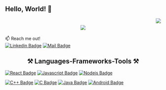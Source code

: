 
## Hello, World! 👋
<img align="right" src="https://visitor-badge.laobi.icu/badge?page_id=EtaiWil.EtaiWil" />

<h1 align="center">
    <img src="https://readme-typing-svg.herokuapp.com/?font=Righteous&size=35&center=true&vCenter=true&width=500&height=70&duration=3000&lines=Hi+There!+👋;+I'm+Etai+Wilentzik!;" />
</h1>

:mailbox: Reach me out!<br>
 [![Linkedin Badge](https://img.shields.io/badge/-Linkdlin-0e76a8?style=flat&labelColor=0e76a8&logo=linkedin&logoColor=white)](https://www.linkedin.com/in/etai-wilentzik-b5a106212/) 
 [![Mail Badge](https://img.shields.io/badge/-Gmail-c0392b?style=flat&labelColor=c0392b&logo=gmail&logoColor=white)](mailto:etaiwil2000@gmail.com)
 

<h2 align="center">⚒️ Languages-Frameworks-Tools ⚒️</h2>

[![React Badge](https://img.shields.io/badge/-React-61DBFB?style=for-the-badge&labelColor=black&logo=react&logoColor=61DBFB)](#)
[![Javascript Badge](https://img.shields.io/badge/-Javascript-F0DB4F?style=for-the-badge&labelColor=black&logo=javascript&logoColor=F0DB4F)](#)
[![Nodejs Badge](https://img.shields.io/badge/-Nodejs-3C873A?style=for-the-badge&labelColor=black&logo=node.js&logoColor=3C873A)](#)

[![C++ Badge](https://img.shields.io/badge/-C++-007ACC?style=for-the-badge&labelColor=black&logo=c%2B%2B&logoColor=007ACC&color=007ACC)](#)
[![C Badge](https://img.shields.io/badge/-C-FFFF00?style=for-the-badge&labelColor=black&logo=c&logoColor=007ACC&color=007ACC)](#)
[![Java Badge](https://img.shields.io/badge/Java-61DBFB?style=for-the-badge&labelColor=black&logo=openjdk&logoColor=FF0000)](#)
[![Android Badge](https://img.shields.io/badge/-Android-4285f4?style=for-the-badge&labelColor=black&logo=android&logoColor=3DDC84&color=4285f4)](#)


